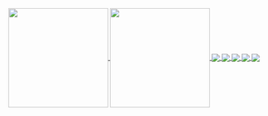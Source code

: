 <a href="https://github.com/anuraghazra/github-readme-stats">
  <img height=200 align="center" src="https://github-readme-stats.vercel.app/api?username=imanghasemiarani&show_icons=true&theme=aura" />
</a>
<a href="https://github.com/anuraghazra/convoychat">
  <img height=200 align="center" src="https://github-readme-stats.vercel.app/api/top-langs?username=imanghasemiarani&hide=python,html,powershell,batchfile,c,css&layout=compact&langs_count=8&card_width=320&theme=radical" />
</a>

<a href="https://github.com/anuraghazra/github-readme-stats">
  <img align="center" src="https://github-readme-stats.vercel.app/api/pin/?username=imanghasemiarani&repo=brain_code&theme=ambient_gradient" />
</a>
<a href="https://github.com/anuraghazra/github-readme-stats">
  <img align="center" src="https://github-readme-stats.vercel.app/api/pin/?username=imanghasemiarani&repo=imanghasemiarani.github.io&theme=catppuccin_latte" />
</a>
<a href="https://github.com/anuraghazra/github-readme-stats">
  <img align="center" src="https://github-readme-stats.vercel.app/api/pin/?username=imanghasemiarani&repo=IGMusic&theme=catppuccin_latte" />
</a>
<a href="https://github.com/anuraghazra/convoychat">
  <img align="center" src="https://github-readme-stats.vercel.app/api/pin/?username=imanghasemiarani&repo=guard_management_app&theme=catppuccin_latte" />
</a>
<a href="https://github.com/anuraghazra/convoychat">
  <img align="center" src="https://github-readme-stats.vercel.app/api/pin/?username=imanghasemiarani&repo=DigDug-Game&theme=catppuccin_latte" />
</a>
